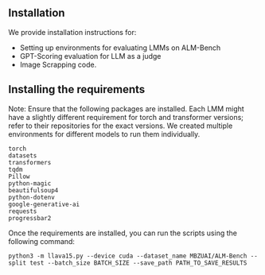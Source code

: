 ## Installation 
We provide installation instructions for:
- Setting up environments for evaluating LMMs on ALM-Bench
- GPT-Scoring evaluation for LLM as a judge
- Image Scrapping code.

## Installing the requirements 
Note: Ensure that the following packages are installed. Each LMM might have a slightly different requirement for torch and transformer versions; refer to their repositories for the exact versions. 
We created multiple environments for different models to run them individually. 

```shell
torch
datasets
transformers
tqdm
Pillow
python-magic
beautifulsoup4
python-dotenv
google-generative-ai
requests
progressbar2
```

Once the requirements are installed, you can run the scripts using the following command:
```shell
python3 -m llava15.py --device cuda --dataset_name MBZUAI/ALM-Bench --split test --batch_size BATCH_SIZE --save_path PATH_TO_SAVE_RESULTS
```
